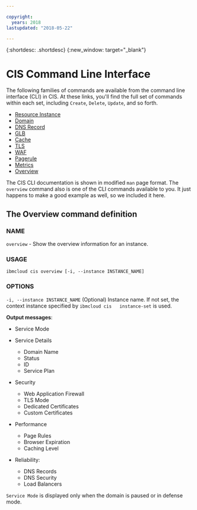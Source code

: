 ```yaml
---

copyright:
  years: 2018
lastupdated: "2018-05-22"

---
```


{:shortdesc: .shortdesc}
{:new_window: target="_blank"}

# CIS Command Line Interface
The following families of commands are available from the command line interface (CLI) in CIS. At these links, you'll find the full set of commands within each set, including `Create`, `Delete`, `Update`, and so forth.
  
  * [Resource Instance](cli/cli-resource-instance.html)
  * [Domain](cli/cli-domain.html)
  * [DNS Record](cli/cli-dns-record.html)
  * [GLB](cli/cli-glb.html)
  * [Cache](cli/cli-cache.html)
  * [TLS](cli/cli-tls.html)
  * [WAF](cli/cli-waf.html)
  * [Pagerule](cli/cli-pagerule.html)
  * [Metrics](cli/cli-metrics.html)
  * [Overview](#overview)

The CIS CLI documentation is shown in modified `man` page format. The `overview` command also is one of the CLI commands available to you. It just happens to make a good example as well, so we included it here.

## The Overview command definition

### NAME
  `overview` - Show the overview information for an instance. 

### USAGE
  `ibmcloud cis overview [-i, --instance INSTANCE_NAME]` 

### OPTIONS
 `-i, --instance INSTANCE_NAME`  (Optional) Instance name. If not set, the context instance specified by `ibmcloud cis   instance-set` is used.

**Output messages**:

  * Service Mode
  * Service Details
    *  Domain Name
    * Status
    * ID
    * Service Plan

  * Security
    * Web Application Firewall
    * TLS Mode
    * Dedicated Certificates
    * Custom Certificates

  * Performance 
    * Page Rules
    * Browser Expiration
    * Caching Level

  * Reliability:
    * DNS Records
    * DNS Security
    * Load Balancers
              
`Service Mode` is displayed only when the domain is paused or in defense mode.
